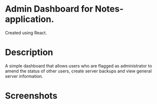 # Admin Dashboard for Notes-application.

Created using React.

# Description

A simple dashboard that allows users who are flagged as administrator to amend the status of other users, create server backups and view general server information.

# Screenshots
